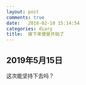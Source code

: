 ```yaml
---
layout: post
comments: true
date:   2018-02-10 15:14:54
categories: diary
title:  接下来便是开始了
---
```


## 2019年5月15日
这次能坚持下去吗？
